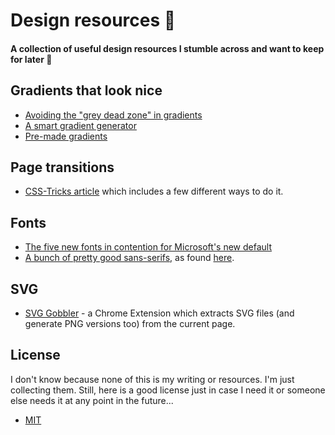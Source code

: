 # Design resources 🎉
#### A collection of useful design resources I stumble across and want to keep for later 🙂

## Gradients that look nice
- [Avoiding the "grey dead zone" in gradients](https://css-tricks.com/the-gray-dead-zone-of-gradients/)
- [A smart gradient generator](https://learnui.design/tools/gradient-generator.html)
- [Pre-made gradients](https://www.conic.style/)

## Page transitions
- [CSS-Tricks article](https://css-tricks.com/still-hoping-for-better-native-page-transitions/) which includes a few different ways to do it.

## Fonts
- [The five new fonts in contention for Microsoft's new default](https://www.microsoft.com/en-us/microsoft-365/blog/2021/04/28/beyond-calibri-finding-microsofts-next-default-font/)
- [A bunch of pretty good sans-serifs,](https://user-images.githubusercontent.com/769754/117522320-95f38e00-afaa-11eb-85c6-01b56390d35f.png) as found [here](https://bootcamp.uxdesign.cc/the-sans-selection-8d91bbe47741).

## SVG
- [SVG Gobbler](https://www.svggobbler.com/) - a Chrome Extension which extracts SVG files (and generate PNG versions too) from the current page.

## License
I don't know because none of this is my writing or resources. I'm just collecting them. Still, here is a good license just in case I need it or someone else needs it at any point in the future...
- [MIT](https://opensource.org/licenses/MIT)
